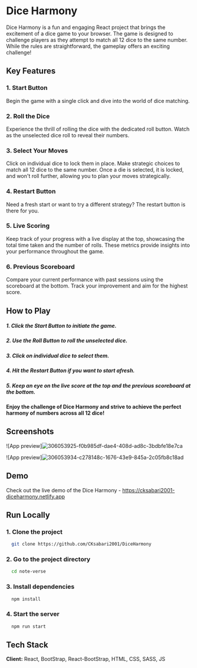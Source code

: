 # Dice Harmony

Dice Harmony is a fun and engaging React project that brings the excitement of a dice game to your browser. The game is designed to challenge players as they attempt to match all 12 dice to the same number. While the rules are straightforward, the gameplay offers an exciting challenge!

## Key Features

### 1. Start Button

Begin the game with a single click and dive into the world of dice matching.

### 2. Roll the Dice

Experience the thrill of rolling the dice with the dedicated roll button. Watch as the unselected dice roll to reveal their numbers.

### 3. Select Your Moves

Click on individual dice to lock them in place. Make strategic choices to match all 12 dice to the same number. Once a die is selected, it is locked, and won't roll further, allowing you to plan your moves strategically.

### 4. Restart Button

Need a fresh start or want to try a different strategy? The restart button is there for you.

### 5. Live Scoring

Keep track of your progress with a live display at the top, showcasing the total time taken and the number of rolls. These metrics provide insights into your performance throughout the game.

### 6. Previous Scoreboard

Compare your current performance with past sessions using the scoreboard at the bottom. Track your improvement and aim for the highest score.

## How to Play

##### 1. Click the Start Button to initiate the game.

##### 2. Use the Roll Button to roll the unselected dice.

##### 3. Click on individual dice to select them.

##### 4. Hit the Restart Button if you want to start afresh.

##### 5. Keep an eye on the live score at the top and the previous scoreboard at the bottom.

#### Enjoy the challenge of Dice Harmony and strive to achieve the perfect harmony of numbers across all 12 dice!

## Screenshots

![App preview]![306053925-f0b985df-dae4-408d-ad8c-3bdbfe18e7ca](https://github.com/CKsabari2001/DiceHarmony/assets/110533554/d0fe15e0-26dc-4237-85d2-705b8887742b)

![App preview]![306053934-c278148c-1676-43e9-845a-2c05fb8c18ad](https://github.com/CKsabari2001/DiceHarmony/assets/110533554/fd478ba2-cd9b-4591-a90a-534d19447b53)

## Demo

Check out the live demo of the Dice Harmony - https://cksabari2001-diceharmony.netlify.app

## Run Locally

### 1. Clone the project

```bash
  git clone https://github.com/CKsabari2001/DiceHarmony
```

### 2. Go to the project directory

```bash
  cd note-verse
```

### 3. Install dependencies

```bash
  npm install
```

### 4. Start the server

```bash
  npm run start
```

## Tech Stack

**Client:** React, BootStrap, React-BootStrap, HTML, CSS, SASS, JS
